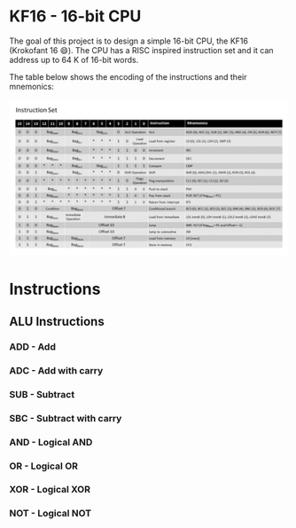 # KF16 - 16-bit CPU
The goal of this project is to design a simple 16-bit CPU, the KF16 (Krokofant 16 :smile:).
The CPU has a RISC inspired instruction set and it can address up to 64 K of 16-bit words.

The table below shows the encoding of the instructions and their mnemonics:

![Instruction format of KF16 CPU](https://github.com/krokofant64/16BitCpu/blob/master/doc/InstructionFormat.png "KF 16 CPU instruction format")

# Instructions
## ALU Instructions
### ADD - Add
### ADC - Add with carry
### SUB - Subtract
### SBC - Subtract with carry
### AND - Logical AND
### OR - Logical OR
### XOR - Logical XOR
### NOT - Logical NOT


